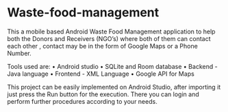 # Waste-food-management
This a mobile based Android Waste Food Management application to help both the Donors and Receivers (NGO’s) where both of them can contact each other , contact may be in the form of Google Maps or a Phone Number.

Tools used are:
•	Android studio
•	SQLite and Room database
•	Backend - Java language
•	Frontend - XML Language
•	Google API for Maps

This project can be easily implemented on Android Studio, after importing it just press the Run button for the execution. There you can login and perform further procedures according to your needs. 


     

